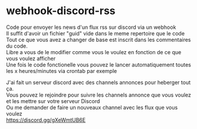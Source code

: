 # webhook-discord-rss
Code pour envoyer les news d'un flux rss sur discord via un webhook<br>
Il suffit d'avoir un fichier "guid" vide dans le meme repertoire que le code<br>
Tout ce que vous avez a changer de base est inscrit dans les commentaires du code.<br>
Libre a vous de le modifier comme vous le voulez en fonction de ce que vous voulez afficher<br>
Une fois le code fonctionelle vous pouvez le lancer automatiquement toutes les x heures/minutes via crontab par exemple<br>

J'ai fait un serveur discord avec des channels annonces pour heberger tout ça.<br>
Vous pouvez le rejoindre pour suivre les channels annonce que vous voulez et les mettre sur votre serveur Discord<br>
Ou me demander de faire un nouveaux channel avec les flux que vous voulez<br>
https://discord.gg/gXeWmtUB6E

